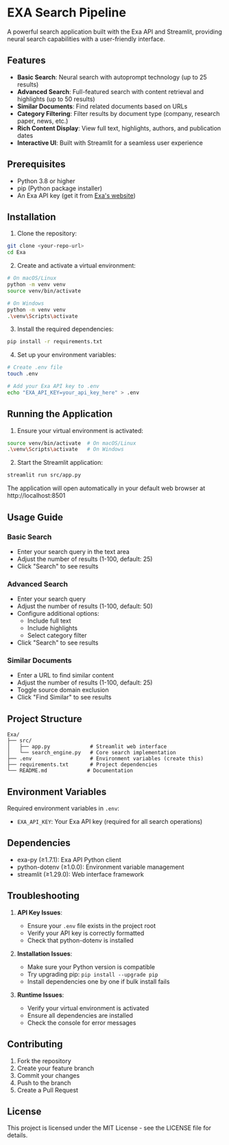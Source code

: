 # EXA Search Pipeline

A powerful search application built with the Exa API and Streamlit, providing neural search capabilities with a user-friendly interface.

## Features

- **Basic Search**: Neural search with autoprompt technology (up to 25 results)
- **Advanced Search**: Full-featured search with content retrieval and highlights (up to 50 results)
- **Similar Documents**: Find related documents based on URLs
- **Category Filtering**: Filter results by document type (company, research paper, news, etc.)
- **Rich Content Display**: View full text, highlights, authors, and publication dates
- **Interactive UI**: Built with Streamlit for a seamless user experience

## Prerequisites

- Python 3.8 or higher
- pip (Python package installer)
- An Exa API key (get it from [Exa's website](https://exa.ai))

## Installation

1. Clone the repository:
```bash
git clone <your-repo-url>
cd Exa
```

2. Create and activate a virtual environment:
```bash
# On macOS/Linux
python -m venv venv
source venv/bin/activate

# On Windows
python -m venv venv
.\venv\Scripts\activate
```

3. Install the required dependencies:
```bash
pip install -r requirements.txt
```

4. Set up your environment variables:
```bash
# Create .env file
touch .env

# Add your Exa API key to .env
echo "EXA_API_KEY=your_api_key_here" > .env
```

## Running the Application

1. Ensure your virtual environment is activated:
```bash
source venv/bin/activate  # On macOS/Linux
.\venv\Scripts\activate   # On Windows
```

2. Start the Streamlit application:
```bash
streamlit run src/app.py
```

The application will open automatically in your default web browser at http://localhost:8501

## Usage Guide

### Basic Search
- Enter your search query in the text area
- Adjust the number of results (1-100, default: 25)
- Click "Search" to see results

### Advanced Search
- Enter your search query
- Adjust the number of results (1-100, default: 50)
- Configure additional options:
  - Include full text
  - Include highlights
  - Select category filter
- Click "Search" to see results

### Similar Documents
- Enter a URL to find similar content
- Adjust the number of results (1-100, default: 25)
- Toggle source domain exclusion
- Click "Find Similar" to see results

## Project Structure

```
Exa/
├── src/
│   ├── app.py             # Streamlit web interface
│   └── search_engine.py   # Core search implementation
├── .env                   # Environment variables (create this)
├── requirements.txt       # Project dependencies
└── README.md             # Documentation
```

## Environment Variables

Required environment variables in `.env`:
- `EXA_API_KEY`: Your Exa API key (required for all search operations)

## Dependencies

- exa-py (≥1.7.1): Exa API Python client
- python-dotenv (≥1.0.0): Environment variable management
- streamlit (≥1.29.0): Web interface framework

## Troubleshooting

1. **API Key Issues**:
   - Ensure your `.env` file exists in the project root
   - Verify your API key is correctly formatted
   - Check that python-dotenv is installed

2. **Installation Issues**:
   - Make sure your Python version is compatible
   - Try upgrading pip: `pip install --upgrade pip`
   - Install dependencies one by one if bulk install fails

3. **Runtime Issues**:
   - Verify your virtual environment is activated
   - Ensure all dependencies are installed
   - Check the console for error messages

## Contributing

1. Fork the repository
2. Create your feature branch
3. Commit your changes
4. Push to the branch
5. Create a Pull Request

## License

This project is licensed under the MIT License - see the LICENSE file for details.
